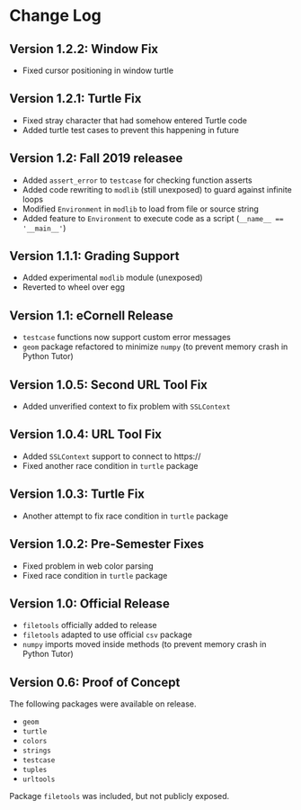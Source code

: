 # Change Log

## Version 1.2.2: Window Fix

* Fixed cursor positioning in window turtle

## Version 1.2.1: Turtle Fix

* Fixed stray character that had somehow entered Turtle code
* Added turtle test cases to prevent this happening in future

## Version 1.2: Fall 2019 releasee

* Added `assert_error` to `testcase` for checking function asserts
* Added code rewriting to `modlib` (still unexposed) to guard against infinite loops
* Modified `Environment` in `modlib` to load from file or source string
* Added feature to `Environment` to execute code as a script (`__name__ == '__main__'`)

## Version 1.1.1: Grading Support

* Added experimental `modlib` module (unexposed)
* Reverted to wheel over egg

## Version 1.1: eCornell Release

* `testcase` functions now support custom error messages
* `geom` package refactored to minimize `numpy` (to prevent memory crash in Python Tutor)

## Version 1.0.5: Second URL Tool Fix

* Added unverified context to fix problem with `SSLContext`

## Version 1.0.4: URL Tool Fix

* Added `SSLContext` support to connect to https://
* Fixed another race condition in `turtle` package

## Version 1.0.3: Turtle Fix

* Another attempt to fix race condition in `turtle` package

## Version 1.0.2: Pre-Semester Fixes

* Fixed problem in web color parsing
* Fixed race condition in `turtle` package

## Version 1.0: Official Release

* `filetools` officially added to release
* `filetools` adapted to use official `csv` package
* `numpy` imports moved inside methods (to prevent memory crash in Python Tutor)

## Version 0.6: Proof of Concept

The following packages were available on release.

* `geom`
* `turtle`
* `colors`
* `strings`
* `testcase`
* `tuples`
* `urltools`

Package `filetools` was included, but not publicly exposed.